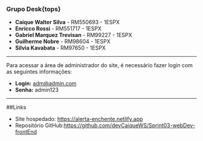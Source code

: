 ### Grupo Desk{tops}
- **Caíque Walter Silva** - RM550693 - 1ESPX
- **Enricco Rossi** - RM551717 - 1ESPX
- **Gabriel Marquez Trevisan** - RM99227 - 1ESPX
- **Guilherme Nobre** - RM98604 - 1ESPX
- **Silvia Kavabata** - RM97650 - 1ESPX

---

Para acessar a área de administrador do site, é necessário fazer login com as seguintes informações:
- **Login:** adm@admin.com
- **Senha:** admin123

---

##Links


- Site hospedado: https://alerta-enchente.netlify.app
- Repositório GitHub:https://github.com/devCaiqueWS/Sprint03-webDev-frontEnd
